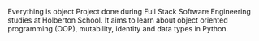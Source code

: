 Everything is object
Project done during Full Stack Software Engineering studies at Holberton School. It aims to learn about object oriented programming (OOP), mutability, identity and data types in Python.

